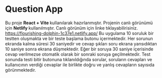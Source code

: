 # Question App
Bu proje <strong> React + Vite </strong> kullanılarak hazırlanmıştır. Projenin canlı görünümü için <strong> Netlify </strong> kullanılmıştır. Canlı görünüm için linke tıklayabilirisiniz.
https://flourishing-dolphin-1c37e1.netlify.app/
Bu uygulama 10 soruluk bir testten oluşmakta ve bir teste başlama butonu içermektedir.
Her sorunun ekranda kalma süresi 30 saniyedir ve cevap şıkları soru ekrana yansıdıktan 10 saniye sonra ekrana düşmektedir.
Eğer bir soruya 30 saniye içerisinde cevap verilmezse otomatik olarak bir sonraki soruya geçilmektedir.
Test sonunda testi bitir butonuna tıklanıldığında sorular, soruların cevapları ve kullanıcının verdiği cevaplar ile birlikte doğru ve yanlış cevapların sayısıda görünmektedir.
